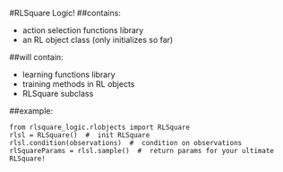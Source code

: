 #RLSquare Logic!
##contains:
- action selection functions library
- an RL object class (only initializes so far)

##will contain:
- learning functions library
- training methods in RL objects
- RLSquare subclass

##example:
```
from rlsquare_logic.rlobjects import RLSquare
rlsl = RLSquare()  #  init RLSquare
rlsl.condition(observations)  #  condition on observations
rlSquareParams = rlsl.sample()  #  return params for your ultimate RLSquare!
```
